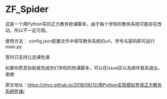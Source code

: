 ﻿# ZF_Spider

这是一个用Python写的正方教务抢课脚本，由于每个学校的教务系统可能存在改动，所以不一定可用。

使用方法：
config.json配置文件中填写教务系统的url，学号与密码即可运行main.py

暂时只支持公选课抢课  

如果你愿意协助我完成你们学校的抢课脚本，可以在issue区以及邮件联系提出，谢谢

原文地址：https://vhyz.github.io/2018/06/12/用Python实现模拟登录正方教务系统抢课/
